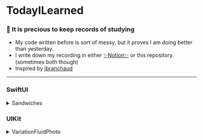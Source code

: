# TodayILearned
 
### 📝 It is precious to keep records of studying
- My code written before is sort of messy, but it proves I am doing better than yesterday.
- I write down my recording in either [✨Notion✨](https://www.notion.so/Today-I-Learned-f0f446ed48514c4abe709b1d9278dccb) or this repository. (sometimes both though)
- Inspired by [jbranchaud](https://github.com/jbranchaud/til)
  
   
--- 
### SwiftUI
   <details>
    <summary>Sandwiches</summary>
    <blockquote>
     <div>
     - Tutorial : https://developer.apple.com/videos/play/wwdc2020/10119/ <br>
     - Image resources : https://github.com/jaypricer/resources-intro-swiftui-wwdc20-10119
     </div>
    </blockquote>
    </details>

   
### UIKit
   <details>
    <summary>VariationFluidPhoto</summary>
    <blockquote>
     <div>
     - originalSource : https://github.com/masamichiueta/FluidPhoto <br>
     - What I did in this project : 1. Customize protocol / 2. Refactor
     </div>
    </blockquote>
    </details>

